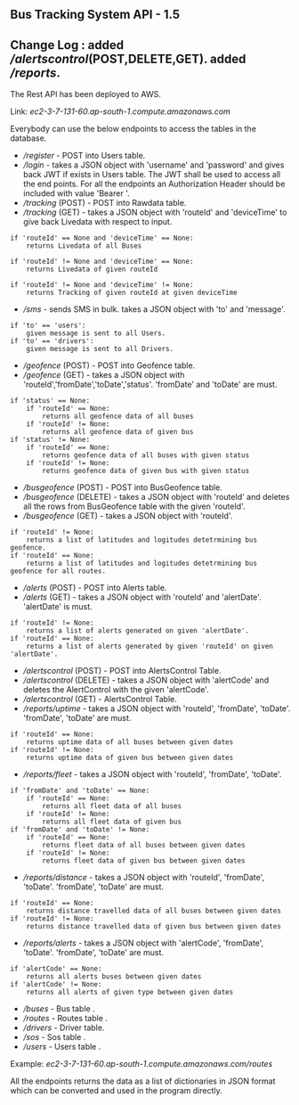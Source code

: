 Bus Tracking System API - 1.5
--------------------------------
Change Log : added _/alertscontrol_(POST,DELETE,GET). added _/reports_.
--------------------------------
The Rest API has been deployed to AWS.

Link: _ec2-3-7-131-60.ap-south-1.compute.amazonaws.com_

Everybody can use the below endpoints to access the tables in the database.


* _/register_ - POST into Users table.
* _/login_ - takes a JSON object with 'username' and 'password' and gives back JWT if exists in Users table. The JWT shall be used to access all the end points. For all the endpoints an Authorization Header should be included with value 'Bearer <JWT>'.
* _/tracking_ (POST) - POST into Rawdata table.
* _/tracking_ (GET) - takes a JSON object with 'routeId' and 'deviceTime' to give back Livedata with respect to input.
```
if 'routeId' == None and 'deviceTime' == None:
	returns Livedata of all Buses
if 'routeId' != None and 'deviceTime' == None:
	returns Livedata of given routeId
if 'routeId' != None and 'deviceTime' != None:
	returns Tracking of given routeId at given deviceTime
```
* _/sms_ - sends SMS in bulk. takes a JSON object with 'to' and 'message'.
```
if 'to' == 'users': 
	given message is sent to all Users.
if 'to' == 'drivers': 
	given message is sent to all Drivers.
```
* _/geofence_ (POST) - POST into Geofence table.
* _/geofence_ (GET) - takes a JSON object with 'routeId','fromDate','toDate','status'. 'fromDate' and 'toDate' are must.
```
if 'status' == None:
	if 'routeId' == None:
		returns all geofence data of all buses 
	if 'routeId' != None:
		returns all geofence data of given bus
if 'status' != None:
	if 'routeId' == None:
		returns geofence data of all buses with given status
	if 'routeId' != None:
		returns geofence data of given bus with given status
```
* _/busgeofence_ (POST) - POST into BusGeofence table.
* _/busgeofence_ (DELETE) - takes a JSON object with 'routeId' and deletes all the rows from BusGeofence table with the given 'routeId'.
* _/busgeofence_ (GET) - takes a JSON object with 'routeId'.
```
if 'routeId' != None:
	returns a list of latitudes and logitudes detetrmining bus geofence.
if 'routeId' == None:
	returns a list of latitudes and logitudes detetrmining bus geofence for all routes.
```
* _/alerts_ (POST) - POST into Alerts table.
* _/alerts_ (GET) - takes a JSON object with 'routeId' and 'alertDate'. 'alertDate' is must.
```
if 'routeId' != None:
	returns a list of alerts generated on given 'alertDate'.
if 'routeId' == None:
	returns a list of alerts generated by given 'routeId' on given 'alertDate'.
```
* _/alertscontrol_ (POST) - POST into AlertsControl Table.
* _/alertscontrol_ (DELETE) - takes a JSON object with 'alertCode' and deletes the AlertControl with the given 'alertCode'.
* _/alertscontrol_ (GET) - AlertsControl Table.
* _/reports/uptime_ - takes a JSON object with 'routeId', 'fromDate', 'toDate'. 'fromDate', 'toDate' are must.
```
if 'routeId' == None:
	returns uptime data of all buses between given dates
if 'routeId' != None:
	returns uptime data of given bus between given dates
```
* _/reports/fleet_ - takes a JSON object with 'routeId', 'fromDate', 'toDate'.
```
if 'fromDate' and 'toDate' == None:
	if 'routeId' == None:
		returns all fleet data of all buses 
	if 'routeId' != None:
		returns all fleet data of given bus
if 'fromDate' and 'toDate' != None:
	if 'routeId' == None:
		returns fleet data of all buses between given dates
	if 'routeId' != None:
		returns fleet data of given bus between given dates
```
* _/reports/distance_ - takes a JSON object with 'routeId', 'fromDate', 'toDate'. 'fromDate', 'toDate' are must.
```
if 'routeId' == None:
	returns distance travelled data of all buses between given dates
if 'routeId' != None:
	returns distance travelled data of given bus between given dates
```
* _/reports/alerts_ - takes a JSON object with 'alertCode', 'fromDate', 'toDate'. 'fromDate', 'toDate' are must.
```
if 'alertCode' == None:
	returns all alerts buses between given dates
if 'alertCode' != None:
	returns all alerts of given type between given dates
```
* _/buses_ - Bus table
.
* _/routes_ - Routes table
.
* _/drivers_ - Driver table.
* _/sos_ - Sos table
.
* _/users_ - Users table
.

Example: _ec2-3-7-131-60.ap-south-1.compute.amazonaws.com/routes_

All the endpoints returns the data as a list of dictionaries in JSON format which can be converted and used in the program directly.
